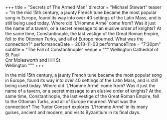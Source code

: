 +++
title = "Secrets of The Armed Man"
director = "Michael Stewart"
teaser = "In the mid 15th century, a jaunty French tune became the most popular song in Europe, found its way into over 40 settings of the Latin Mass, and is still being used today. Where did ‘L’Homme Armé’ come from? Was it just the name of a tavern, or a secret message to an elusive order of knights? At the same time, Constantinople, the last vestige of the Great Roman Empire, fell to the Ottoman Turks, and all of Europe mourned. What was the connection?"
performanceDate = 2018-11-03
performanceTime = "7:30pm"
subtitle = "The Fall of Constantinople"
venue = """
Wellington Cathedral of St Paul  
Cnr Molesworth and Hill St  
Wellington
"""
+++

In the mid 15th century, a jaunty French tune became the most popular song in Europe, found its way into over 40 settings of the Latin Mass, and is still being used today. Where did ‘L’Homme Armé’ come from? Was it just the name of a tavern, or a secret message to an elusive order of knights? At the same time, Constantinople, the last vestige of the Great Roman Empire, fell to the Ottoman Turks, and all of Europe mourned. What was the connection? The Tudor Consort explores ‘L’Homme Armé’ in its many guises, ancient and modern, and visits Byzantium in its ﬁnal days.
